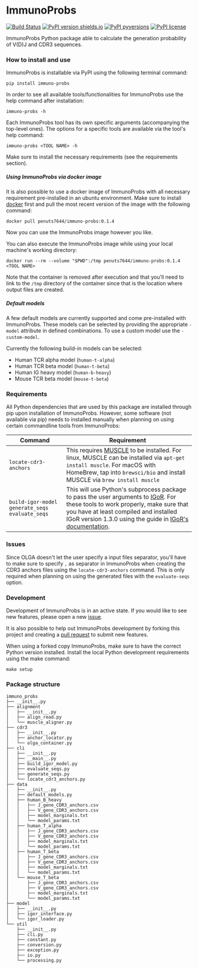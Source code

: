 # ImmunoProbs

[![Build Status](https://img.shields.io/travis/penuts7644/ImmunoProbs.svg?branch=master&longCache=true&style=for-the-badge)](https://travis-ci.org/penuts7644/ImmunoProbs)
[![PyPI version shields.io](https://img.shields.io/pypi/v/immuno-probs.svg?longCache=true&style=for-the-badge)](https://pypi.python.org/pypi/immuno-probs/)
[![PyPI pyversions](https://img.shields.io/pypi/pyversions/immuno-probs.svg?longCache=true&style=for-the-badge)](https://pypi.python.org/pypi/immuno-probs/)
[![PyPI license](https://img.shields.io/pypi/l/immuno-probs.svg?longCache=true&style=for-the-badge)](https://pypi.python.org/pypi/immuno-probs/)

ImmunoProbs Python package able to calculate the generation probability of V(D)J and CDR3 sequences.

### How to install and use

ImmunoProbs is installable via PyPI using the following terminal command:

```
pip install immuno-probs
```

In order to see all available tools/functionalities for ImmunoProbs use the help command after installation:

```
immuno-probs -h
```

Each ImmunoProbs tool has its own specific arguments (accompanying the top-level ones). The options for a specific tools are available via the tool's help command:

```
immuno-probs <TOOL NAME> -h
```

Make sure to install the necessary requirements (see the requirements section).

##### Using ImmunoProbs via docker image

It is also possible to use a docker image of ImmunoProbs with all necessary requirement pre-installed in an ubuntu environment. Make sure to install [docker](https://www.docker.com) first and pull the most recent version of the image with the following command:

```
docker pull penuts7644/immuno-probs:0.1.4
```

Now you can use the ImmunoProbs image however you like.

You can also execute the ImmunoProbs image while using your local machine's working directory:

```
docker run --rm --volume "$PWD":/tmp penuts7644/immuno-probs:0.1.4 <TOOL NAME>
```

Note that the container is removed after execution and that you'll need to link to the `/tmp` directory of the container since that is the location where output files are created.

##### Default models

A few default models are currently supported and come pre-installed with ImmunoProbs. These models can be selected by providing the appropriate `-model` attribute in defined combinations. To use a custom model use the `-custom-model`.

Currently the following build-in models can be selected:

- Human TCR alpha model (`human-t-alpha`)
- Human TCR beta model (`human-t-beta`)
- Human IG heavy model (`human-b-heavy`)
- Mouse TCR beta model (`mouse-t-beta`)

### Requirements

All Python dependencies that are used by this package are installed through pip upon installation of ImmunoProbs. However, some software (not available via pip) needs to installed manually when planning on using certain commandline tools from ImmunoProbs:

| Command | Requirement |
| ------- | ----------- |
| `locate-cdr3-anchors` | This requires [MUSCLE](http://www.drive5.com/muscle/) to be installed. For linux, MUSCLE can be installed via `apt-get install muscle`. For macOS with HomeBrew, tap into `brewsci/bio` and install MUSCLE via `brew install muscle` |
| `build-igor-model` `generate_seqs` `evaluate_seqs` | This will use Python's subprocess package to pass the user arguments to [IGoR](https://github.com/qmarcou/IGoR). For these tools to work properly, make sure that you have at least compiled and installed IGoR version 1.3.0 using the guide in [IGoR's documentation](https://qmarcou.github.io/IGoR/#install). |

### Issues

Since OLGA doesn't let the user specify a input files separator, you'll have to make sure to specify `,` as separator in ImmunoProbs when creating the CDR3 anchors files using the `locate-cdr3-anchors` command. This is only required when planning on using the generated files with the `evaluate-seqs` option.

### Development

Development of ImmunoProbs is in an active state. If you would like to see new features, please open a new [issue](https://github.com/penuts7644/ImmunoProbs/issues/new).

It is also possible to help out ImmunoProbs development by forking this project and creating a [pull request](https://github.com/penuts7644/ImmunoProbs/compare) to submit new features.

When using a forked copy ImmunoProbs, make sure to have the correct Python version installed. Install the local Python development requirements using the make command:

```
make setup
```

### Package structure

```
immuno_probs
├── __init__.py
├── alignment
│   ├── __init__.py
│   ├── align_read.py
│   └── muscle_aligner.py
├── cdr3
│   ├── __init__.py
│   ├── anchor_locator.py
│   └── olga_container.py
├── cli
│   ├── __init__.py
│   ├── __main__.py
│   ├── build_igor_model.py
│   ├── evaluate_seqs.py
│   ├── generate_seqs.py
│   └── locate_cdr3_anchors.py
├── data
│   ├── __init__.py
│   ├── default_models.py
│   ├── human_B_heavy
│   │   ├── J_gene_CDR3_anchors.csv
│   │   ├── V_gene_CDR3_anchors.csv
│   │   ├── model_marginals.txt
│   │   └── model_params.txt
│   ├── human_T_alpha
│   │   ├── J_gene_CDR3_anchors.csv
│   │   ├── V_gene_CDR3_anchors.csv
│   │   ├── model_marginals.txt
│   │   └── model_params.txt
│   ├── human_T_beta
│   │   ├── J_gene_CDR3_anchors.csv
│   │   ├── V_gene_CDR3_anchors.csv
│   │   ├── model_marginals.txt
│   │   └── model_params.txt
│   └── mouse_T_beta
│       ├── J_gene_CDR3_anchors.csv
│       ├── V_gene_CDR3_anchors.csv
│       ├── model_marginals.txt
│       └── model_params.txt
├── model
│   ├── __init__.py
│   ├── igor_interface.py
│   └── igor_loader.py
└── util
    ├── __init__.py
    ├── cli.py
    ├── constant.py
    ├── conversion.py
    ├── exception.py
    ├── io.py
    └── processing.py
```
